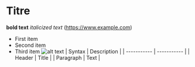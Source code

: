 # Titre
**bold text**
*italicized text*
(https://www.example.com)
- First item
- Second item
- Third item
![alt text](image.jpg)
| Syntax | Description |
| ----------- | ----------- |
| Header | Title |
| Paragraph | Text |
